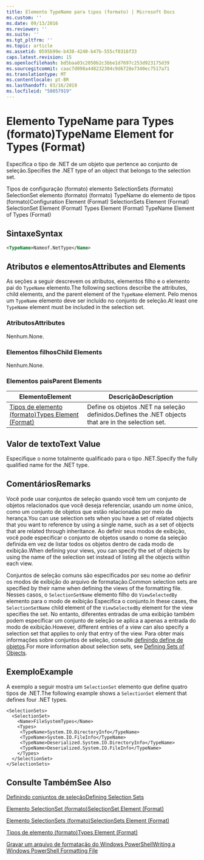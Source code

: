 ```yaml
---
title: Elemento TypeName para tipos (formato) | Microsoft Docs
ms.custom: ''
ms.date: 09/13/2016
ms.reviewer: ''
ms.suite: ''
ms.tgt_pltfrm: ''
ms.topic: article
ms.assetid: 0595b99e-b438-4240-b47b-555cf0316f33
caps.latest.revision: 15
ms.openlocfilehash: bd5baa03c2050b2c3bbe1d7697c253d923175d39
ms.sourcegitcommit: caac7d098a448232304c9d6728e7340ec7517a71
ms.translationtype: MT
ms.contentlocale: pt-BR
ms.lasthandoff: 03/16/2019
ms.locfileid: "58057919"
---
```

# <a name="typename-element-for-types-format"></a><span data-ttu-id="2ed8c-102">Elemento TypeName para Types (formato)</span><span class="sxs-lookup"><span data-stu-id="2ed8c-102">TypeName Element for Types (Format)</span></span>

<span data-ttu-id="2ed8c-103">Especifica o tipo de .NET de um objeto que pertence ao conjunto de seleção.</span><span class="sxs-lookup"><span data-stu-id="2ed8c-103">Specifies the .NET type of an object that belongs to the selection set.</span></span>

<span data-ttu-id="2ed8c-104">Tipos de configuração (formato) elemento SelectionSets (formato) SelectionSet elemento (formato) (formato) TypeName do elemento de tipos (formato)</span><span class="sxs-lookup"><span data-stu-id="2ed8c-104">Configuration Element (Format) SelectionSets Element (Format) SelectionSet Element (Format) Types Element (Format) TypeName Element of Types (Format)</span></span>

## <a name="syntax"></a><span data-ttu-id="2ed8c-105">Sintaxe</span><span class="sxs-lookup"><span data-stu-id="2ed8c-105">Syntax</span></span>

```xml
<TypeName>Nameof.NetType</Name>
```

## <a name="attributes-and-elements"></a><span data-ttu-id="2ed8c-106">Atributos e elementos</span><span class="sxs-lookup"><span data-stu-id="2ed8c-106">Attributes and Elements</span></span>

<span data-ttu-id="2ed8c-107">As seções a seguir descrevem os atributos, elementos filho e o elemento pai do `TypeName` elemento.</span><span class="sxs-lookup"><span data-stu-id="2ed8c-107">The following sections describe the attributes, child elements, and the parent element of the `TypeName` element.</span></span> <span data-ttu-id="2ed8c-108">Pelo menos um `TypeName` elemento deve ser incluído no conjunto de seleção.</span><span class="sxs-lookup"><span data-stu-id="2ed8c-108">At least one `TypeName` element must be included in the selection set.</span></span>

### <a name="attributes"></a><span data-ttu-id="2ed8c-109">Atributos</span><span class="sxs-lookup"><span data-stu-id="2ed8c-109">Attributes</span></span>

<span data-ttu-id="2ed8c-110">Nenhum.</span><span class="sxs-lookup"><span data-stu-id="2ed8c-110">None.</span></span>

### <a name="child-elements"></a><span data-ttu-id="2ed8c-111">Elementos filhos</span><span class="sxs-lookup"><span data-stu-id="2ed8c-111">Child Elements</span></span>

<span data-ttu-id="2ed8c-112">Nenhum.</span><span class="sxs-lookup"><span data-stu-id="2ed8c-112">None.</span></span>

### <a name="parent-elements"></a><span data-ttu-id="2ed8c-113">Elementos pais</span><span class="sxs-lookup"><span data-stu-id="2ed8c-113">Parent Elements</span></span>

|<span data-ttu-id="2ed8c-114">Elemento</span><span class="sxs-lookup"><span data-stu-id="2ed8c-114">Element</span></span>|<span data-ttu-id="2ed8c-115">Descrição</span><span class="sxs-lookup"><span data-stu-id="2ed8c-115">Description</span></span>|
|-------------|-----------------|
|[<span data-ttu-id="2ed8c-116">Tipos de elemento (formato)</span><span class="sxs-lookup"><span data-stu-id="2ed8c-116">Types Element (Format)</span></span>](./types-element-for-selectionset-format.md)|<span data-ttu-id="2ed8c-117">Define os objetos .NET na seleção definidos.</span><span class="sxs-lookup"><span data-stu-id="2ed8c-117">Defines the .NET objects that are in the selection set.</span></span>|

## <a name="text-value"></a><span data-ttu-id="2ed8c-118">Valor de texto</span><span class="sxs-lookup"><span data-stu-id="2ed8c-118">Text Value</span></span>

<span data-ttu-id="2ed8c-119">Especifique o nome totalmente qualificado para o tipo .NET.</span><span class="sxs-lookup"><span data-stu-id="2ed8c-119">Specify the fully qualified name for the .NET type.</span></span>

## <a name="remarks"></a><span data-ttu-id="2ed8c-120">Comentários</span><span class="sxs-lookup"><span data-stu-id="2ed8c-120">Remarks</span></span>

<span data-ttu-id="2ed8c-121">Você pode usar conjuntos de seleção quando você tem um conjunto de objetos relacionados que você deseja referenciar, usando um nome único, como um conjunto de objetos que estão relacionadas por meio da herança.</span><span class="sxs-lookup"><span data-stu-id="2ed8c-121">You can use selection sets when you have a set of related objects that you want to reference by using a single name, such as a set of objects that are related through inheritance.</span></span> <span data-ttu-id="2ed8c-122">Ao definir seus modos de exibição, você pode especificar o conjunto de objetos usando o nome da seleção definida em vez de listar todos os objetos dentro de cada modo de exibição.</span><span class="sxs-lookup"><span data-stu-id="2ed8c-122">When defining your views, you can specify the set of objects by using the name of the selection set instead of listing all the objects within each view.</span></span>

<span data-ttu-id="2ed8c-123">Conjuntos de seleção comuns são especificados por seu nome ao definir os modos de exibição do arquivo de formatação.</span><span class="sxs-lookup"><span data-stu-id="2ed8c-123">Common selection sets are specified by their name when defining the views of the formatting file.</span></span> <span data-ttu-id="2ed8c-124">Nesses casos, o `SelectionSetName` elemento filho do `ViewSelectedBy` elemento para o modo de exibição Especifica o conjunto.</span><span class="sxs-lookup"><span data-stu-id="2ed8c-124">In these cases, the `SelectionSetName` child element of the `ViewSelectedBy` element for the view specifies the set.</span></span> <span data-ttu-id="2ed8c-125">No entanto, diferentes entradas de uma exibição também podem especificar um conjunto de seleção se aplica a apenas a entrada do modo de exibição.</span><span class="sxs-lookup"><span data-stu-id="2ed8c-125">However, different entries of a view can also specify a selection set that applies to only that entry of the view.</span></span> <span data-ttu-id="2ed8c-126">Para obter mais informações sobre conjuntos de seleção, consulte [definindo define de objetos](./defining-selection-sets.md).</span><span class="sxs-lookup"><span data-stu-id="2ed8c-126">For more information about selection sets, see [Defining Sets of Objects](./defining-selection-sets.md).</span></span>

## <a name="example"></a><span data-ttu-id="2ed8c-127">Exemplo</span><span class="sxs-lookup"><span data-stu-id="2ed8c-127">Example</span></span>

<span data-ttu-id="2ed8c-128">A exemplo a seguir mostra um `SelectionSet` elemento que define quatro tipos de .NET.</span><span class="sxs-lookup"><span data-stu-id="2ed8c-128">The following example shows a `SelectionSet` element that defines four .NET types.</span></span>

```
<SelectionSets>
  <SelectionSet>
    <Name>FileSystemTypes</Name>
    <Types>
     <TypeName>System.IO.DirectoryInfo</TypeName>
     <TypeName>System.IO.FileInfo</TypeName>
     <TypeName>Deserialized.System.IO.DirectoryInfo</TypeName>
     <TypeName>Deserialized.System.IO.FileInfo</TypeName>
    </Types>
  </SelectionSet>
</SelectionSets>
```

## <a name="see-also"></a><span data-ttu-id="2ed8c-129">Consulte Também</span><span class="sxs-lookup"><span data-stu-id="2ed8c-129">See Also</span></span>

[<span data-ttu-id="2ed8c-130">Definindo conjuntos de seleção</span><span class="sxs-lookup"><span data-stu-id="2ed8c-130">Defining Selection Sets</span></span>](./defining-selection-sets.md)

[<span data-ttu-id="2ed8c-131">Elemento SelectionSet (formato)</span><span class="sxs-lookup"><span data-stu-id="2ed8c-131">SelectionSet Element (Format)</span></span>](./selectionset-element-format.md)

[<span data-ttu-id="2ed8c-132">Elemento SelectionSets (formato)</span><span class="sxs-lookup"><span data-stu-id="2ed8c-132">SelectionSets Element (Format)</span></span>](./selectionsets-element-format.md)

[<span data-ttu-id="2ed8c-133">Tipos de elemento (formato)</span><span class="sxs-lookup"><span data-stu-id="2ed8c-133">Types Element (Format)</span></span>](./types-element-for-selectionset-format.md)

[<span data-ttu-id="2ed8c-134">Gravar um arquivo de formatação do Windows PowerShell</span><span class="sxs-lookup"><span data-stu-id="2ed8c-134">Writing a Windows PowerShell Formatting File</span></span>](./writing-a-powershell-formatting-file.md)
